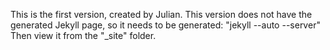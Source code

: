 This is the first version, created by Julian. This version does not have the generated Jekyll page, so it needs to be generated:
"jekyll --auto --server"
Then view it from the "_site" folder.
